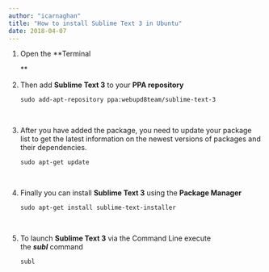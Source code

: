 ```yaml
---
author: "icarnaghan"
title: "How to install Sublime Text 3 in Ubuntu"
date: 2018-04-07
---
```


1. Open the **Terminal
    
    **
2. Then add **Sublime Text 3** to your **PPA repository**
    
    ```
    sudo add-apt-repository ppa:webupd8team/sublime-text-3​
    ```
    
     
3. After you have added the package, you need to update your package list to get the latest information on the newest versions of packages and their dependencies.
    
    ```
    sudo apt-get update​
    ```
    
     
4. Finally you can install **Sublime Text 3** using the **Package Manager**
    
    ```
    sudo apt-get install sublime-text-installer​
    ```
    
     
5. To launch **Sublime Text 3** via the Command Line execute the _**subl**_ command
    
    ```
    subl ​
    ```
